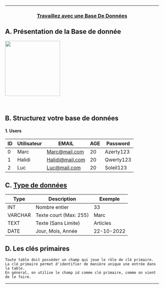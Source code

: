 -----------------------------------------------------------------------------------------------------------------------------------------------------------------------
### <p align='center'><a href='https://openclassrooms.com/fr/courses/918836-concevez-votre-site-web-avec-php-et-mysql/913655-travaillez-avec-une-base-de-donnees'>Travaillez avec une Base De Données</a></p>

## A. Présentation de la Base de donnée
<p align='left'><img src='https://user-images.githubusercontent.com/35907/195493934-e2dce1b2-5c21-44a8-9fcb-49a1e27691e9.png' height='180'> </p>

<br /> 

## B. Structurez votre base de données

#### 1. Users
| ID  | Utilisateur |       EMAIL      | AGE | Password  |
| --- | ----------- | ---------------- | --- | --------- |
|  0  | Marc        | Marc@mail.com    | 20  | Azerty123 |
|  1  | Halidi      | Halidi@mail.com  | 20  | Qwerty123 |
|  2  | Luc         | Luc@mail.com     | 20  | Soleil123 |

## C. [Type de données](https://openclassrooms.com/fr/courses/918836-concevez-votre-site-web-avec-php-et-mysql/913893-mettez-en-place-une-base-de-donnees-avec-phpmyadmin)

| Type    | Description            | Exemple    |
| ------- | ---------------------- | ---------- |
| INT     | Nombre entier          | 33         |
| VARCHAR | Texte court (Max: 255) | Marc       |
| TEXT    | Texte (Sans Limite)    | Articles   |
| DATE    | Jour, Mois, Année      | 22-10-2022 |

## D. Les clés primaires
```
Toute table doit posséder un champ qui joue le rôle de clé primaire. 
La clé primaire permet d'identifier de manière unique une entrée dans la table.
En général, on utilise le champ id comme clé primaire, comme on vient de le faire.
```




-----------------------------------------------------------------------------------------------------------------------------------------------------------------------
### <p align='center'><a href=''></a></p>
